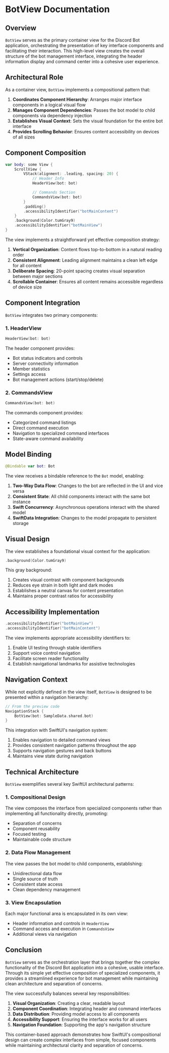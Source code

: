 # BotView Documentation

## Overview

`BotView` serves as the primary container view for the Discord Bot application, orchestrating the presentation of key interface components and facilitating their interaction. This high-level view creates the overall structure of the bot management interface, integrating the header information display and command center into a cohesive user experience.

## Architectural Role

As a container view, `BotView` implements a compositional pattern that:

1. **Coordinates Component Hierarchy**: Arranges major interface components in a logical visual flow
2. **Manages Component Dependencies**: Passes the bot model to child components via dependency injection
3. **Establishes Visual Context**: Sets the visual foundation for the entire bot interface
4. **Provides Scrolling Behavior**: Ensures content accessibility on devices of all sizes

## Component Composition

```swift
var body: some View {
    ScrollView {
        VStack(alignment: .leading, spacing: 20) {
            // Header Info
            HeaderView(bot: bot)

            // Commands Section
            CommandsView(bot: bot)
        }
        .padding()
        .accessibilityIdentifier("botMainContent")
    }
    .background(Color.tumGray9)
    .accessibilityIdentifier("botMainView")
}
```

The view implements a straightforward yet effective composition strategy:

1. **Vertical Organization**: Content flows top-to-bottom in a natural reading order
2. **Consistent Alignment**: Leading alignment maintains a clean left edge for all content
3. **Deliberate Spacing**: 20-point spacing creates visual separation between major sections
4. **Scrollable Container**: Ensures all content remains accessible regardless of device size

## Component Integration

`BotView` integrates two primary components:

### 1. HeaderView

```swift
HeaderView(bot: bot)
```

The header component provides:
- Bot status indicators and controls
- Server connectivity information
- Member statistics
- Settings access
- Bot management actions (start/stop/delete)

### 2. CommandsView

```swift
CommandsView(bot: bot)
```

The commands component provides:
- Categorized command listings
- Direct command execution
- Navigation to specialized command interfaces
- State-aware command availability

## Model Binding

```swift
@Bindable var bot: Bot
```

The view receives a bindable reference to the `Bot` model, enabling:
1. **Two-Way Data Flow**: Changes to the bot are reflected in the UI and vice versa
2. **Consistent State**: All child components interact with the same bot instance
3. **Swift Concurrency**: Asynchronous operations interact with the shared model
4. **SwiftData Integration**: Changes to the model propagate to persistent storage

## Visual Design

The view establishes a foundational visual context for the application:

```swift
.background(Color.tumGray9)
```

This gray background:
1. Creates visual contrast with component backgrounds
2. Reduces eye strain in both light and dark modes
3. Establishes a neutral canvas for content presentation
4. Maintains proper contrast ratios for accessibility

## Accessibility Implementation

```swift
.accessibilityIdentifier("botMainView")
.accessibilityIdentifier("botMainContent")
```

The view implements appropriate accessibility identifiers to:
1. Enable UI testing through stable identifiers
2. Support voice control navigation
3. Facilitate screen reader functionality
4. Establish navigational landmarks for assistive technologies

## Navigation Context

While not explicitly defined in the view itself, `BotView` is designed to be presented within a navigation hierarchy:

```swift
// From the preview code
NavigationStack {
    BotView(bot: SampleData.shared.bot)
}
```

This integration with SwiftUI's navigation system:
1. Enables navigation to detailed command views
2. Provides consistent navigation patterns throughout the app
3. Supports navigation gestures and back buttons
4. Maintains view state during navigation

## Technical Architecture

`BotView` exemplifies several key SwiftUI architectural patterns:

### 1. Compositional Design

The view composes the interface from specialized components rather than implementing all functionality directly, promoting:
- Separation of concerns
- Component reusability
- Focused testing
- Maintainable code structure

### 2. Data Flow Management

The view passes the bot model to child components, establishing:
- Unidirectional data flow
- Single source of truth
- Consistent state access
- Clean dependency management

### 3. View Encapsulation

Each major functional area is encapsulated in its own view:
- Header information and controls in `HeaderView`
- Command access and execution in `CommandsView`
- Additional views via navigation

## Conclusion

`BotView` serves as the orchestration layer that brings together the complex functionality of the Discord Bot application into a cohesive, usable interface. Through its simple yet effective composition of specialized components, it provides a streamlined experience for bot management while maintaining clean architecture and separation of concerns.

The view successfully balances several key responsibilities:
1. **Visual Organization**: Creating a clear, readable layout
2. **Component Coordination**: Integrating header and command interfaces
3. **Data Distribution**: Providing model access to all components
4. **Accessibility Support**: Ensuring the interface works for all users
5. **Navigation Foundation**: Supporting the app's navigation structure

This container-based approach demonstrates how SwiftUI's compositional design can create complex interfaces from simple, focused components while maintaining architectural clarity and separation of concerns. 